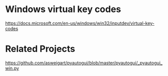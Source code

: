 

# Windows virtual key codes

https://docs.microsoft.com/en-us/windows/win32/inputdev/virtual-key-codes

# Related Projects

https://github.com/asweigart/pyautogui/blob/master/pyautogui/_pyautogui_win.py